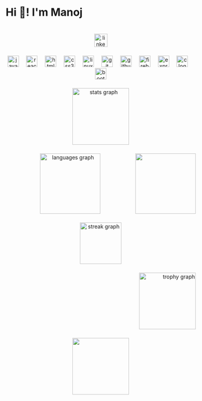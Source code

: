 <h1 align="left">Hi 👋! I'm Manoj</h1>

###

<br clear="both">

<div align="center">
  <a href="https://www.linkedin.com/in/livingmanoj/" target="_blank">
    <img src="https://img.shields.io/static/v1?message=LinkedIn&logo=linkedin&label=&color=0077B5&logoColor=white&labelColor=&style=for-the-badge" height="35" alt="linkedin logo"  />
  </a>
</div>

###

<div align="center">
  <img src="https://cdn.jsdelivr.net/gh/devicons/devicon/icons/javascript/javascript-original.svg" height="30" alt="javascript logo"  />
  <img width="12" />
  <img src="https://cdn.jsdelivr.net/gh/devicons/devicon/icons/react/react-original.svg" height="30" alt="react logo"  />
  <img width="12" />
  <img src="https://cdn.jsdelivr.net/gh/devicons/devicon/icons/html5/html5-original.svg" height="30" alt="html5 logo"  />
  <img width="12" />
  <img src="https://cdn.jsdelivr.net/gh/devicons/devicon/icons/css3/css3-original.svg" height="30" alt="css3 logo"  />
  <img width="12" />
  <img src="https://cdn.jsdelivr.net/gh/devicons/devicon/icons/linux/linux-original.svg" height="30" alt="linux logo"  />
  <img width="12" />
  <img src="https://cdn.jsdelivr.net/gh/devicons/devicon/icons/git/git-original.svg" height="30" alt="git logo"  />
  <img width="12" />
  <img src="https://cdn.jsdelivr.net/gh/devicons/devicon/icons/github/github-original.svg" height="30" alt="github logo"  />
  <img width="12" />
  <img src="https://cdn.jsdelivr.net/gh/devicons/devicon/icons/firebase/firebase-plain.svg" height="30" alt="firebase logo"  />
  <img width="12" />
  <img src="https://cdn.jsdelivr.net/gh/devicons/devicon/icons/express/express-original.svg" height="30" alt="express logo"  />
  <img width="12" />
  <img src="https://cdn.jsdelivr.net/gh/devicons/devicon/icons/c/c-original.svg" height="30" alt="c logo"  />
  <img width="12" />
  <img src="https://cdn.jsdelivr.net/gh/devicons/devicon/icons/bootstrap/bootstrap-original.svg" height="30" alt="bootstrap logo"  />
</div>

###

<div align="center">
  <img src="https://github-readme-stats.vercel.app/api?username=netmanoj&hide_title=false&hide_rank=false&show_icons=true&include_all_commits=true&count_private=true&disable_animations=false&theme=dracula&locale=en&hide_border=false&order=1" height="150" alt="stats graph"  />
</div>

###

<img align="right" height="160" src="https://d2w9rnfcy7mm78.cloudfront.net/7659474/original_52dd03a85da7df799ad993104e9f30ed.gif?1592093803"  />

###

<div align="center">
  <img src="https://github-readme-stats.vercel.app/api/top-langs?username=netmanoj&locale=en&hide_title=false&layout=compact&card_width=320&langs_count=5&theme=monokai&hide_border=false&order=2" height="160" alt="languages graph"  />
</div>

###

<div align="center">
  <img src="https://streak-stats.demolab.com?user=netmanoj&locale=en&mode=daily&theme=dracula&hide_border=false&border_radius=5&order=3" height="110" alt="streak graph"  />
</div>

###

<div align="right">
  <img src="https://github-profile-trophy.vercel.app?username=netmanoj&theme=dracula&column=-1&row=1&margin-w=8&margin-h=8&no-bg=true&no-frame=false&order=4" height="150" alt="trophy graph"  />
</div>

###

<div align="center">
  <img height="150" src="https://i.pinimg.com/originals/f5/93/a5/f593a5c372d18c0c68738ccec5c41033.gif"  />
</div>

###

